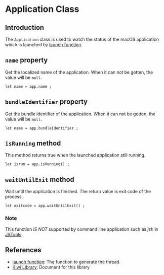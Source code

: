 # Application Class

## Introduction
The `Application` class is used to watch the status of the macOS application which is launched by [launch function](https://github.com/steelwheels/KiwiScript/blob/master/KiwiLibrary/Document/Function/Launch.md).

## `name` property
Get the localized name of the application. When it can not be gotten, the value will be `null`.
````
let name = app.name ;
````

## `bundleIdentifier` property
Get the bundle identifier of the application. When it can not be gotten, the value will be `null`.
````
let name = app.bundleIdentifier ;
````

## `isRunning` method
This method returns true when the launched application still running.
````
let isrun = app.isRunning() ;
````

## `waitUntilExit` method
Wait until the application is finished.
The return value is exit code of the process.
````
let exitcode = app.waitUntilExit() ;
````

### Note
This function *IS NOT* supported by command line application such as *jsh* in [JSTools](https://github.com/steelwheels/JSTools/blob/master/README.md).

## References
* [launch function](https://github.com/steelwheels/KiwiScript/blob/master/KiwiLibrary/Document/Function/Launch.md): The function to generate the thread.
* [Kiwi Library](https://github.com/steelwheels/KiwiScript/blob/master/KiwiLibrary/Document/Library.md): Document for this library
